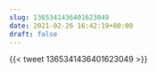 ```yaml
---
slug: 1365341436401623049
date: 2021-02-26 16:42:19+00:00
draft: false
---
```


{{< tweet 1365341436401623049 >}}
